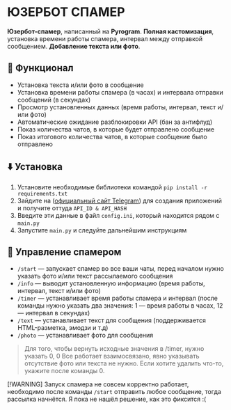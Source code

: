 # ЮЗЕРБОТ СПАМЕР
**Юзербот-спамер**, написанный на **Pyrogram**. **Полная кастомизация**, установка времени работы спамера, интервал между отправкой сообщением. **Добавление текста или фото**.

## 🔎 Функционал
+ Установка текста и/или фото в сообщение
+ Установка времени работы спамера (в часах) и интервала отправки сообщений (в секундах)
+ Просмотр установленных данных (время работы, интервал, текст и/или фото)
+ Автоматические ожидание разблокировки API (бан за антифлуд)
+ Показ количества чатов, в которые будет отправлено сообщение
+ Показ итогового количества чатов, в которые сообщение было отправлено

## ⬇️ Установка
1. Установите необходимые библиотеки командой `pip install -r requirements.txt`
2. Зайдите на ([официальный сайт Telegram](https://my.telegram.org/apps)) для создания приложений и получите оттуда `API_ID & API_HASH`
3. Введите эти данные в файл `config.ini`, который находится рядом с `main.py`
4. Запустите `main.py` и следуйте дальнейшим инструкциям

## 📝 Управление спамером
+ `/start` — запускает спамер во все ваши чаты, перед началом нужно указать фото и/или текст рассылаемого сообщения
+ `/info` — выводит установленную информацию (время работы, интервал, текст и/или фото)
+ `/timer` — устанавливает время работы спамера и интервал (после команды нужно указать два значения: 1 — время работы в часах, 12 — интервал в секундах)
+ `/text` — устанавливает текст для сообщения (поддерживается HTML-разметка, эмодзи и т.д)
+ `/photo` — устанавливает фото для сообщения

> Для того, чтобы вернуть исходные значения в /timer, нужно указать 0, 0
> Все работает взаимосвязано, явно указывать отсутствие фото или текста не нужно. Если хотите удалить что-то, укажите после команды 0.

[!WARNING]
Запуск спамера не совсем корректно работает, необходимо после команды `/start` отправить любое сообщение, тогда рассылка начнётся. Я пока не нашёл решение, как это фиксится :( 


